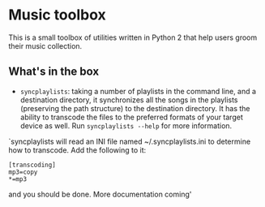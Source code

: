 Music toolbox
=============

This is a small toolbox of utilities written in Python 2 that help users groom their music collection.

What's in the box
-----------------

- `syncplaylists`: taking a number of playlists in the command line, and a destination directory, it synchronizes all the songs in the playlists (preserving the path structure) to the destination directory.  It has the ability to transcode the files to the preferred formats of your target device as well.  Run `syncplaylists --help` for more information.

`syncplaylists will read an INI file named ~/.syncplaylists.ini to determine how to transcode.  Add the following to it:

    [transcoding]
    mp3=copy
    *=mp3

and you should be done.  More documentation coming'
